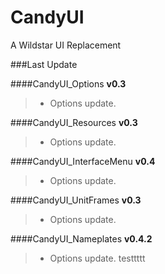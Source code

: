 CandyUI
=======

A Wildstar UI Replacement

###Last Update

####CandyUI_Options
**v0.3**
>* Options update.
	
####CandyUI_Resources
**v0.3**
>* Options update.

####CandyUI_InterfaceMenu
**v0.4**
>* Options update.

####CandyUI_UnitFrames
**v0.3**
>* Options update.

####CandyUI_Nameplates
**v0.4.2**
>* Options update.
testtttt